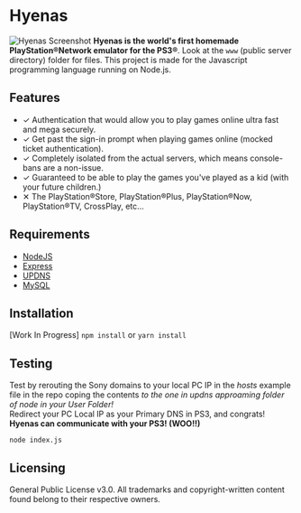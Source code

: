 # Hyenas

![Hyenas Screenshot](Screenshot.png?raw=true)
**Hyenas is the world's first homemade PlayStation®Network emulator for the PS3®**. Look at the `www` (public server directory) folder for files. This project is made for the Javascript programming language running on Node.js.

## Features

- ✓ Authentication that would allow you to play games online ultra fast and mega securely.
- ✓ Get past the sign-in prompt when playing games online (mocked ticket authentication).
- ✓ Completely isolated from the actual servers, which means console-bans are a non-issue.
- ✓ Guaranteed to be able to play the games you've played as a kid (with your future children.)
- ✕ The PlayStation®Store, PlayStation®Plus, PlayStation®Now, PlayStation®TV, CrossPlay, etc…

## Requirements
* [NodeJS](https://nodejs.org)
* [Express](https://www.npmjs.com/package/express)
* [UPDNS](https://www.npmjs.com/package/updns)
* [MySQL](https://www.mysql.com/downloads/)

## Installation
[Work In Progress]
`npm install` or `yarn install`

## Testing

Test by rerouting the Sony domains to your local PC IP in the *hosts* example file in the repo coping the contents *to the one in updns approaming folder of node in your User Folder!*  
Redirect your PC Local IP as your Primary DNS in PS3, and congrats! **Hyenas can communicate with your PS3! (WOO!!)**

`node index.js`

## Licensing

General Public License v3.0. All trademarks and copyright-written content found belong to their respective owners.
